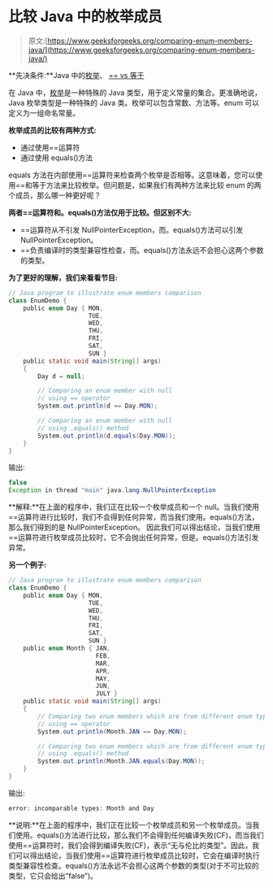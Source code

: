 # 比较 Java 中的枚举成员

> 原文:[https://www.geeksforgeeks.org/comparing-enum-members-java/](https://www.geeksforgeeks.org/comparing-enum-members-java/)

**先决条件:**Java 中的[枚举](https://www.geeksforgeeks.org/enum-in-java/)、 [== vs 等于](https://www.geeksforgeeks.org/difference-equals-method-java/)

在 Java 中，[枚举](https://www.geeksforgeeks.org/enum-in-java/)是一种特殊的 Java 类型，用于定义常量的集合。更准确地说，Java 枚举类型是一种特殊的 Java 类。枚举可以包含常数、方法等。enum 可以定义为一组命名常量。

**枚举成员的比较有两种方式:**

*   通过使用==运算符
*   通过使用 equals()方法

equals 方法在内部使用==运算符来检查两个枚举是否相等。这意味着，您可以使用==和等于方法来比较枚举。但问题是，如果我们有两种方法来比较 enum 的两个成员，那么哪一种更好呢？

**两者==运算符和。equals()方法仅用于比较。但区别不大:**

*   ==运算符从不引发 NullPointerException，而。equals()方法可以引发 NullPointerException。
*   ==负责编译时的类型兼容性检查，而。equals()方法永远不会担心这两个参数的类型。

**为了更好的理解，我们来看看节目:**

```java
// Java program to illustrate enum members comparison
class EnumDemo {
    public enum Day { MON,
                      TUE,
                      WED,
                      THU,
                      FRI,
                      SAT,
                      SUN }
    public static void main(String[] args)
    {
        Day d = null;

        // Comparing an enum member with null
        // using == operator
        System.out.println(d == Day.MON);

        // Comparing an enum member with null
        // using .equals() method
        System.out.println(d.equals(Day.MON));
    }
}
```

输出:

```java
false
Exception in thread "main" java.lang.NullPointerException

```

**解释:**在上面的程序中，我们正在比较一个枚举成员和一个 null。当我们使用==运算符进行比较时，我们不会得到任何异常，而当我们使用。equals()方法，那么我们得到的是 NullPointerException。
因此我们可以得出结论，当我们使用==运算符进行枚举成员比较时，它不会抛出任何异常，但是。equals()方法引发异常。

**另一个例子:**

```java
// Java program to illustrate enum members comparison
class EnumDemo {
    public enum Day { MON,
                      TUE,
                      WED,
                      THU,
                      FRI,
                      SAT,
                      SUN }
    public enum Month { JAN,
                        FEB,
                        MAR,
                        APR,
                        MAY,
                        JUN,
                        JULY }
    public static void main(String[] args)
    {
        // Comparing two enum members which are from different enum type
        // using == operator
        System.out.println(Month.JAN == Day.MON);

        // Comparing two enum members which are from different enum type
        // using .equals() method
        System.out.println(Month.JAN.equals(Day.MON));
    }
}
```

输出:

```java
error: incomparable types: Month and Day

```

**说明:**在上面的程序中，我们正在比较一个枚举成员和另一个枚举成员。当我们使用。equals()方法进行比较，那么我们不会得到任何编译失败(CF)，而当我们使用==运算符时，我们会得到编译失败(CF)，表示“无与伦比的类型”。因此，我们可以得出结论，当我们使用==运算符进行枚举成员比较时，它会在编译时执行类型兼容性检查。equals()方法永远不会担心这两个参数的类型(对于不可比较的类型，它只会给出“false”)。